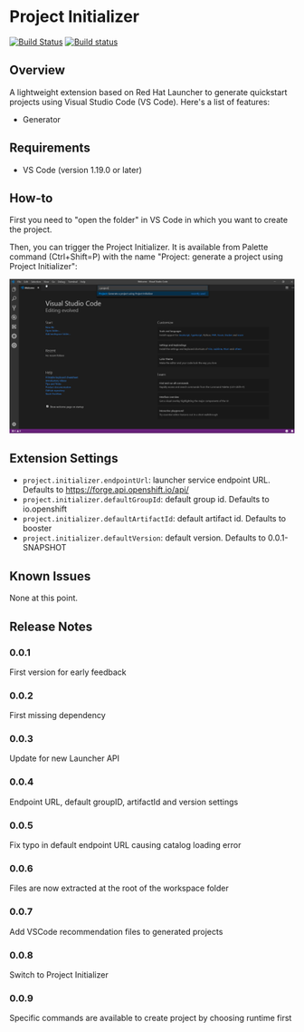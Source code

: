 # Project Initializer

[![Build Status](https://travis-ci.com/redhat-developer/vscode-project-initializer.svg?branch=master)](https://travis-ci.com/redhat-developer/vscode-project-initializer)
[![Build status](https://ci.appveyor.com/api/projects/status/bndhekqk8lnj0s99?svg=true)](https://ci.appveyor.com/project/redhat-developer/vscode-project-initializer)

## Overview

A lightweight extension based on Red Hat Launcher to generate quickstart projects using Visual Studio Code (VS Code). Here's a list of features:

- Generator

## Requirements

- VS Code (version 1.19.0 or later)

## How-to

First you need to "open the folder" in VS Code in which you want to create the project.

Then, you can trigger the Project Initializer. It is available from Palette command (Ctrl+Shift=P) with the name "Project: generate a project using Project Initializer":

![Project Initializer palette entry.](images/fabric8LauncherPaletteEntry.png "Project Initializer Palette entry")

## Extension Settings

* `project.initializer.endpointUrl`: launcher service endpoint URL. Defaults to https://forge.api.openshift.io/api/
* `project.initializer.defaultGroupId`: default group id. Defaults to io.openshift
* `project.initializer.defaultArtifactId`: default artifact id. Defaults to booster
* `project.initializer.defaultVersion`: default version. Defaults to 0.0.1-SNAPSHOT

## Known Issues

None at this point.

## Release Notes

### 0.0.1

First version for early feedback

### 0.0.2

First missing dependency

### 0.0.3

Update for new Launcher API

### 0.0.4

Endpoint URL, default groupID, artifactId and version settings

### 0.0.5

Fix typo in default endpoint URL causing catalog loading error

### 0.0.6

Files are now extracted at the root of the workspace folder

### 0.0.7

Add VSCode recommendation files to generated projects

### 0.0.8

Switch to Project Initializer

### 0.0.9

Specific commands are available to create project by choosing runtime first

